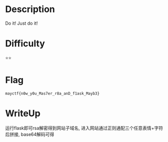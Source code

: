 # Description
Do it! Just do it!

# Difficulty
⭐⭐

# Flag
`mayctf{n0w_y0u_Mas7er_r8a_anD_f1ask_Mayb3}`

# WriteUp
运行flask即可rsa解密得到网站子域名, 进入网站通过正则通配三个任意表情+字符后拼接, base64解码可得
